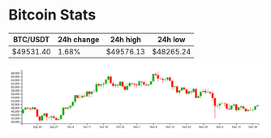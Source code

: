 # Bitcoin Stats

BTC/USDT|24h change|24h high|24h low|
|---|---|---|---|
|$49531.40|1.68%|$49576.13|$48265.24|

<img src="./chart.svg">

